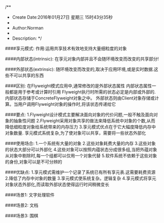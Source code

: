 /**
* Create Date:2016年01月27日 星期三 15时43分35秒
* 
* Author:Norman
* 
* Description: 
*/

####享元模式:
    作用:运用共享技术有效地支持大量细粒度的对象

####内部状态(intrinsic):
    在享元对象内部并且不会随环境改变而改变的共享部分!

####外部状态(extrinsic):
    随环境改变而改变的,取决于应用环境,或是实时数据.这些不可以共享的东西

####区别:
    在Flyweight模式应用中,通常修改的是外部状态属性
        内部状态属性一般都是用于参考或计算时引用
    Flyweight执行时所需的状态必定是内部或外部的.
        内部状态存储于ConcreteFlyweight对象之中。
        外部状态则由Client对象存储或计算。当用户调用Flyweight对象的操作时,将该状态传递给它

####要点:
    1.Flyweight设计模式主要解决面向对象的代价问题,一般不触及面向对象的抽象性问题
    2.Flyweight采用对象共享的做法来降低系统中对象的个数,从而降低细粒度对象给系统带来的内存压力
    3.享元模式优点在于它大幅度降低内存中对象数量.
    享元模式系统复杂,为了使对象可以共享，需要将一些状态外部化

####使用场合:
    1.一个系统有大量的对象
    2.这些对象耗费大量的内存
    3.这些对象的状态大部分可以外部化
    4.这些对象可以按照内蕴状态分成很多组,当把外蕴对象从对象中剔除时,每一个组都可以仅用一个对象代替
    5.软件系统不依赖于这些对象的身份,对象可以是不可分辨的

####优缺点:
    1.享元模式需维护一个记录了系统已有所有享元表.这需要耗费资源
    2.降低了内存中对象的数量
    3.享元模式使系统复杂。逻辑复杂
    4.享元模式将享元对象状态外部化,而读取外部状态使得运行时间稍微变长
    

####场景1:
    文字处理软件

####场景2:
    文档

####场景3:
    围棋

